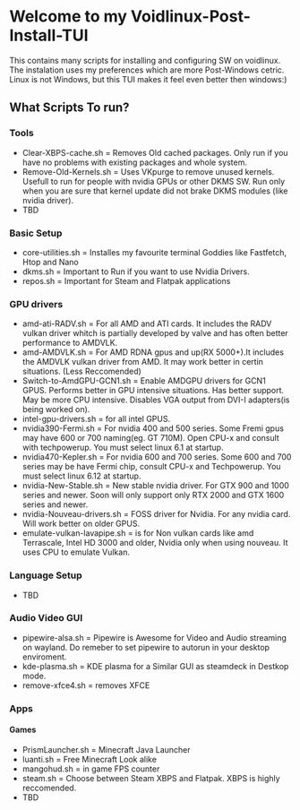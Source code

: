 # Welcome to my Voidlinux-Post-Install-TUI
This contains many scripts for installing and configuring SW on voidlinux.
The instalation uses my preferences which are more Post-Windows cetric. 
Linux is not Windows, but this TUI makes it feel even better then windows:)

## What Scripts To run?
### Tools
- Clear-XBPS-cache.sh = Removes Old cached packages. Only run if you have no problems with existing packages and whole system.
- Remove-Old-Kernels.sh = Uses VKpurge to remove unused kernels. Usefull to run for people with nvidia GPUs or other DKMS SW. Run only when you are sure that kernel update did not brake DKMS modules (like nvidia driver). 
- TBD 
### Basic Setup
- core-utilities.sh = Installes my favourite terminal Goddies like Fastfetch, Htop and Nano
- dkms.sh = Important to Run if you want to use Nvidia Drivers.
- repos.sh = Important for Steam and Flatpak applications
### GPU drivers
  - amd-ati-RADV.sh = For all AMD and ATI cards. It includes the RADV vulkan driver whitch is partially developed by valve and has often better performance to AMDVLK.
  - amd-AMDVLK.sh = For AMD RDNA gpus and up(RX 5000+).It includes the AMDVLK vulkan driver from AMD. It may work better in certin situations. (Less Reccomended)
  - Switch-to-AmdGPU-GCN1.sh = Enable AMDGPU drivers for GCN1 GPUS. Performs better in GPU intensive situations. Has better support. May be more CPU intensive. Disables VGA output from DVI-I adapters(is being worked on). 
  - intel-gpu-drivers.sh = for all intel GPUS. 
  - nvidia390-Fermi.sh = For nvidia 400 and 500 series. Some Fremi gpus may have 600 or 700 naming(eg. GT 710M). Open CPU-x and consult with techpowerup. You must select linux 6.1 at startup.
  - nvidia470-Kepler.sh = For nvidia 600 and 700 series. Some 600 and 700 series may be have Fermi chip, consult CPU-x and Techpowerup. You must select linux 6.12 at startup.
  - nvidia-New-Stable.sh = New stable nvidia driver. For GTX 900 and 1000 series and newer. Soon will only support only RTX 2000 and GTX 1600 series and newer.
  - nvidia-Nouveau-drivers.sh = FOSS driver for Nvidia. For any nvidia card. Will work better on older GPUS.
  - emulate-vulkan-lavapipe.sh = is for Non vulkan cards like amd Terrascale, Intel HD 3000 and older, Nvidia only when using nouveau. It uses CPU to emulate Vulkan.
### Language Setup 
- TBD
### Audio Video GUI
-  pipewire-alsa.sh = Pipewire is Awesome for Video and Audio streaming on wayland. Do remeber to set pipewire to autorun in your desktop enviroment. 
-  kde-plasma.sh = KDE plasma for a Similar GUI as steamdeck in Destkop mode.
-  remove-xfce4.sh = removes XFCE
### Apps
#### Games
- PrismLauncher.sh = Minecraft Java Launcher
- luanti.sh = Free Minecraft Look alike
- mangohud.sh = in game FPS counter
- steam.sh = Choose between Steam XBPS and Flatpak. XBPS is highly reccomended. 
- TBD
